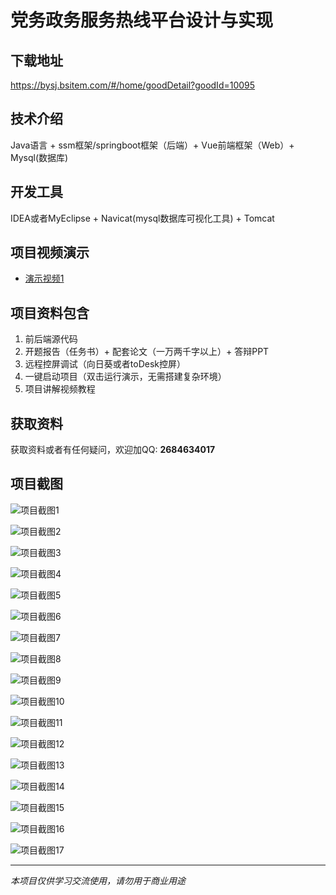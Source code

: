 # 党务政务服务热线平台设计与实现

## 下载地址
https://bysj.bsitem.com/#/home/goodDetail?goodId=10095

## 技术介绍
Java语言 + ssm框架/springboot框架（后端）+ Vue前端框架（Web）+ Mysql(数据库)

## 开发工具
IDEA或者MyEclipse + Navicat(mysql数据库可视化工具) + Tomcat

## 项目视频演示
- [演示视频1](https://graduation-images.oss-cn-beijing.aliyuncs.com/videos/70%E5%A5%97-2-ssm%E5%BD%95%E5%83%8F/10095_ssm%E5%85%9A%E5%8A%A1%E6%94%BF%E5%8A%A1%E6%9C%8D%E5%8A%A1%E7%83%AD%E7%BA%BF%E5%B9%B3%E5%8F%B0%E8%AE%BE%E8%AE%A1%E4%B8%8E%E5%AE%9E%E7%8E%B0%20%E6%BC%94%E7%A4%BA%E5%BD%95%E5%83%8F2022.mp4)

## 项目资料包含
1. 前后端源代码
2. 开题报告（任务书）+ 配套论文（一万两千字以上）+ 答辩PPT
3. 远程控屏调试（向日葵或者toDesk控屏）
4. 一键启动项目（双击运行演示，无需搭建复杂环境）
5. 项目讲解视频教程

## 获取资料
获取资料或者有任何疑问，欢迎加QQ: **2684634017**

## 项目截图
![项目截图1](https://graduation-images.oss-cn-beijing.aliyuncs.com/图片/10095/毕设论坛项目主图.jpg)

![项目截图2](https://graduation-images.oss-cn-beijing.aliyuncs.com/图片/10095/1.png)

![项目截图3](https://graduation-images.oss-cn-beijing.aliyuncs.com/图片/10095/2.png)

![项目截图4](https://graduation-images.oss-cn-beijing.aliyuncs.com/图片/10095/3.png)

![项目截图5](https://graduation-images.oss-cn-beijing.aliyuncs.com/图片/10095/4.png)

![项目截图6](https://graduation-images.oss-cn-beijing.aliyuncs.com/图片/10095/5.png)

![项目截图7](https://graduation-images.oss-cn-beijing.aliyuncs.com/图片/10095/6.png)

![项目截图8](https://graduation-images.oss-cn-beijing.aliyuncs.com/图片/10095/7.png)

![项目截图9](https://graduation-images.oss-cn-beijing.aliyuncs.com/图片/10095/8.png)

![项目截图10](https://graduation-images.oss-cn-beijing.aliyuncs.com/图片/10095/9.png)

![项目截图11](https://graduation-images.oss-cn-beijing.aliyuncs.com/图片/10095/10.png)

![项目截图12](https://graduation-images.oss-cn-beijing.aliyuncs.com/图片/10095/11.png)

![项目截图13](https://graduation-images.oss-cn-beijing.aliyuncs.com/图片/10095/12.png)

![项目截图14](https://graduation-images.oss-cn-beijing.aliyuncs.com/图片/10095/13.png)

![项目截图15](https://graduation-images.oss-cn-beijing.aliyuncs.com/图片/10095/14.png)

![项目截图16](https://graduation-images.oss-cn-beijing.aliyuncs.com/图片/10095/15.png)

![项目截图17](https://graduation-images.oss-cn-beijing.aliyuncs.com/图片/10095/16.png)

---
*本项目仅供学习交流使用，请勿用于商业用途*
